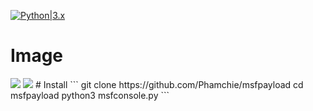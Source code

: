  [![Python|3.x](https://img.shields.io/badge/python-3.x-yellow.svg)](https://www.python.org/)
# Image
<img src="https://i.imgur.com/E1jXPmO.png">
<img src="https://raw.githubusercontent.com/Phamchie/GhostManSec/main/img/Screenshot_2023-08-11-21-05-09-43.jpg">
# Install
```
git clone https://github.com/Phamchie/msfpayload
cd msfpayload
python3 msfconsole.py
```

